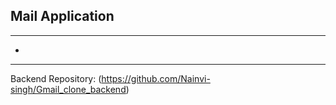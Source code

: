 ## **Mail Application**
---
* 
___
Backend Repository: (https://github.com/Nainvi-singh/Gmail_clone_backend)
